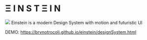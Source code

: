 # Ξ I N S T Ξ I N
<img src="https://cdn.lowgif.com/small/f1acf1872687e483-albert-einstein-inventor-of-the-fidget-spinner-find.gif">
Einstein is a modern Design System with motion and futuristic UI


DEMO: 
<a href="https://brvnotrocoli.github.io/einstein/designSystem.html" target="_blank">https://brvnotrocoli.github.io/einstein/designSystem.html</a>
